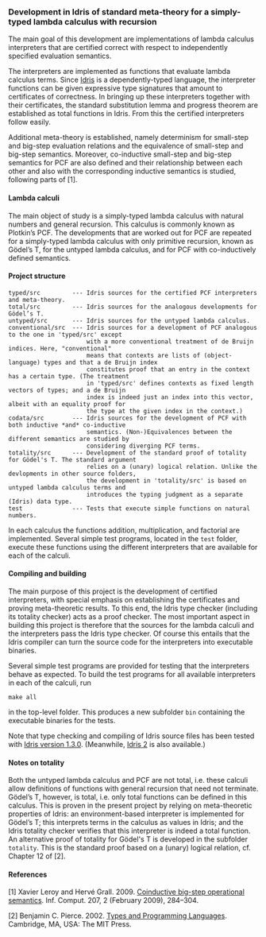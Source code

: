 ### Development in Idris of standard meta-theory for a simply-typed lambda calculus with recursion


The main goal of this development are implementations of lambda calculus interpreters that are certified correct with respect to independently specified evaluation semantics.

The interpreters are implemented as functions that evaluate lambda calculus terms.
Since [Idris](https://www.idris-lang.org/) is a dependently-typed language, the interpreter functions can be given expressive type signatures that amount to certificates of correctness.
In bringing up these interpreters together with their certificates, the standard substitution lemma and progress theorem are established as total functions in Idris.
From this the certified interpreters follow easily.

Additional meta-theory is established, namely determinism for small-step and big-step evaluation relations and the equivalence of small-step and big-step semantics.
Moreover, co-inductive small-step and big-step semantics for PCF are also defined and their relationship between each other and also with the corresponding inductive semantics is studied, following parts of [1].

#### Lambda calculi 

The main object of study is a simply-typed lambda calculus with natural numbers and general recursion.
This calculus is commonly known as Plotkin’s PCF.
The developments that are worked out for PCF are repeated for a simply-typed lambda calculus with only primitive recursion, known as Gödel’s T, for the untyped lambda calculus, and for PCF with co-inductively defined semantics.


#### Project structure

```
typed/src         --- Idris sources for the certified PCF interpreters and meta-theory.
total/src         --- Idris sources for the analogous developments for Gödel’s T.
untyped/src       --- Idris sources for the untyped lambda calculus.
conventional/src  --- Idris sources for a development of PCF analogous to the one in 'typed/src' except
                      with a more conventional treatment of de Bruijn indices. Here, "conventional"
                      means that contexts are lists of (object-language) types and that a de Bruijn index
                      constitutes proof that an entry in the context has a certain type. (The treatment
                      in 'typed/src' defines contexts as fixed length vectors of types; and a de Bruijn
                      index is indeed just an index into this vector, albeit with an equality proof for
                      the type at the given index in the context.)
codata/src        --- Idris sources for the development of PCF with both inductive *and* co-inductive
                      semantics. (Non-)Equivalences between the different semantics are studied by
                      considering diverging PCF terms.
totality/src      --- Development of the standard proof of totality for Gödel's T. The standard argument
                      relies on a (unary) logical relation. Unlike the devlopments in other source folders,
                      the development in 'totality/src' is based on untyped lambda calculus terms and
                      introduces the typing judgment as a separate (Idris) data type.
test              --- Tests that execute simple functions on natural numbers.
```
In each calculus the functions addition, multiplication, and factorial are implemented.
Several simple test programs, located in the `test` folder, execute these functions using the different interpreters that are available for each of the calculi.


#### Compiling and building

The main purpose of this project is the development of certified interpreters, with special emphasis on establishing the certificates and proving meta-theoretic results.
To this end, the Idris type checker (including its totality checker) acts as a proof checker.
The most important aspect in building this project is therefore that the sources for the lambda calculi and the interpreters pass the Idris type checker.
Of course this entails that the Idris compiler can turn the source code for the interpreters into executable binaries.

Several simple test programs are provided for testing that the interpreters behave as expected.
To build the test programs for all available interpreters in each of the calculi, run

  ```make all```

in the top-level folder.
This produces a new subfolder `bin` containing the executable binaries for the tests.

Note that type checking and compiling of Idris source files has been tested with [Idris version 1.3.0](https://github.com/idris-lang/Idris-dev).
(Meanwhile, [Idris 2](https://github.com/idris-lang/Idris2) is also available.)


#### Notes on totality

Both the untyped lambda calculus and PCF are not total, i.e. these calculi allow definitions of functions with general recursion that need not terminate.
Gödel’s T, however, is total, i.e. only total functions can be defined in this calculus.
This is proven in the present project by relying on meta-theoretic properties of Idris:
an environment-based interpreter is implemented for Gödel’s T;
this interprets terms in the calculus as values in Idris;
and the Idris totality checker verifies that this interpreter is indeed a total function.
An alternative proof of totality for Gödel's T is developed in the subfolder `totality`.
This is the standard proof based on a (unary) logical relation, cf. Chapter 12 of [2].


#### References

[1] Xavier Leroy and Hervé Grall. 2009. [Coinductive big-step operational semantics](https://doi.org/10.1016/j.ic.2007.12.004). Inf. Comput. 207, 2 (February 2009), 284–304.

[2] Benjamin C. Pierce. 2002. [Types and Programming Languages](https://www.cis.upenn.edu/~bcpierce/tapl/). Cambridge, MA, USA: The MIT Press.
